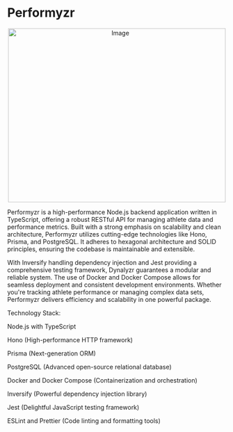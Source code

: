 # Performyzr

<div style="max-width: 600px; margin: 0 auto;">
 <p align="center"> 
 <img src="logo.jpg" width="500" height="400" alt="Image">
</p>
</div>


</div>


Performyzr is a high-performance Node.js backend application written in TypeScript, offering a robust RESTful API for managing athlete data and performance metrics. Built with a strong emphasis on scalability and clean architecture, Performyzr utilizes cutting-edge technologies like Hono, Prisma, and PostgreSQL. It adheres to hexagonal architecture and SOLID principles, ensuring the codebase is maintainable and extensible.

With Inversify handling dependency injection and Jest providing a comprehensive testing framework, Dynalyzr guarantees a modular and reliable system. The use of Docker and Docker Compose allows for seamless deployment and consistent development environments. Whether you're tracking athlete performance or managing complex data sets, Performyzr delivers efficiency and scalability in one powerful package.

Technology Stack:

Node.js with TypeScript

Hono (High-performance HTTP framework)

Prisma (Next-generation ORM)

PostgreSQL (Advanced open-source relational database)

Docker and Docker Compose (Containerization and orchestration)

Inversify (Powerful dependency injection library)

Jest (Delightful JavaScript testing framework)

ESLint and Prettier (Code linting and formatting tools)
